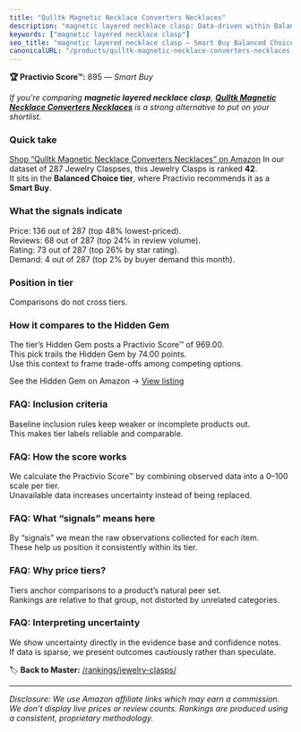 ```yaml
---
title: "Qulltk Magnetic Necklace Converters Necklaces"
description: "magnetic layered necklace clasp: Data-driven within Balanced Choice ranking using the Practivio Score™. Positioned by quality, value, demand, findability, mome…"
keywords: ["magnetic layered necklace clasp"]
seo_title: "magnetic layered necklace clasp — Smart Buy Balanced Choice (2025)"
canonicalURL: "/products/qulltk-magnetic-necklace-converters-necklaces-B0CQVBN2MV/"
---
```


**🏆 Practivio Score™:** 895 — _Smart Buy_


*If you're comparing **magnetic layered necklace clasp**, **[Qulltk Magnetic Necklace Converters Necklaces](https://www.amazon.com/dp/B0CQVBN2MV?tag=practivio-20)** is a strong alternative to put on your shortlist.*
### Quick take
[Shop “Qulltk Magnetic Necklace Converters Necklaces” on Amazon](https://www.amazon.com/dp/B0CQVBN2MV?tag=practivio-20)
In our dataset of 287 Jewelry Claspses, this Jewelry Clasps is ranked **42**.  
It sits in the **Balanced Choice tier**, where Practivio recommends it as a **Smart Buy**.

### What the signals indicate
Price: 136 out of 287 (top 48% lowest-priced).  
Reviews: 68 out of 287 (top 24% in review volume).  
Rating: 73 out of 287 (top 26% by star rating).  
Demand: 4 out of 287 (top 2% by buyer demand this month).

### Position in tier
Comparisons do not cross tiers.

### How it compares to the Hidden Gem
The tier’s Hidden Gem posts a Practivio Score™ of 969.00.  
This pick trails the Hidden Gem by 74.00 points.  
Use this context to frame trade-offs among competing options.  

See the Hidden Gem on Amazon → [View listing](https://www.amazon.com/dp/B07DMMBY85?tag=practivio-20)

### FAQ: Inclusion criteria
Baseline inclusion rules keep weaker or incomplete products out.  
This makes tier labels reliable and comparable.

### FAQ: How the score works
We calculate the Practivio Score™ by combining observed data into a 0–100 scale per tier.  
Unavailable data increases uncertainty instead of being replaced.

### FAQ: What “signals” means here
By “signals” we mean the raw observations collected for each item.  
These help us position it consistently within its tier.

### FAQ: Why price tiers?
Tiers anchor comparisons to a product’s natural peer set.  
Rankings are relative to that group, not distorted by unrelated categories.

### FAQ: Interpreting uncertainty
We show uncertainty directly in the evidence base and confidence notes.  
If data is sparse, we present outcomes cautiously rather than speculate.


🏷️ **Back to Master:** [/rankings/jewelry-clasps/](/rankings/jewelry-clasps/)

---
_Disclosure: We use Amazon affiliate links which may earn a commission. We don’t display live prices or review counts. Rankings are produced using a consistent, proprietary methodology._
